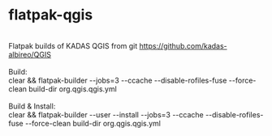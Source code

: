 # flatpak-qgis
<BR>Flatpak builds of KADAS QGIS from git https://github.com/kadas-albireo/QGIS
<BR>
<BR>Build:
<BR>clear && flatpak-builder --jobs=3 --ccache --disable-rofiles-fuse --force-clean build-dir org.qgis.qgis.yml
<BR>
<BR>Build & Install:
<BR>clear && flatpak-builder --user --install --jobs=3 --ccache --disable-rofiles-fuse --force-clean build-dir org.qgis.qgis.yml
